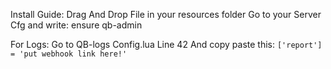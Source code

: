 Install Guide:
Drag And Drop File in your resources folder
Go to your Server Cfg and write: ensure qb-admin

For Logs:
Go to QB-logs Config.lua Line 42 And copy paste this:
 ```['report'] = 'put webhook link here!'```
